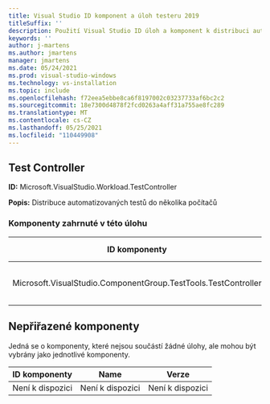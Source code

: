```yaml
---
title: Visual Studio ID komponent a úloh testeru 2019
titleSuffix: ''
description: Použití Visual Studio ID úloh a komponent k distribuci automatizovaných testů do několika počítačů
keywords: ''
author: j-martens
ms.author: jmartens
manager: jmartens
ms.date: 05/24/2021
ms.prod: visual-studio-windows
ms.technology: vs-installation
ms.topic: include
ms.openlocfilehash: f72eea5ebbe8ca6f8197002c03237733af6bc2c2
ms.sourcegitcommit: 18e7300d4878f2fcd0263a4aff31a755ae8fc289
ms.translationtype: MT
ms.contentlocale: cs-CZ
ms.lasthandoff: 05/25/2021
ms.locfileid: "110449908"
---
```

## <a name="test-controller"></a>Test Controller

**ID:** Microsoft.VisualStudio.Workload.TestController

**Popis:** Distribuce automatizovaných testů do několika počítačů

### <a name="components-included-by-this-workload"></a>Komponenty zahrnuté v této úlohu

ID komponenty | Name | Verze | Typ závislosti
--- | --- | --- | ---
Microsoft.VisualStudio.ComponentGroup.TestTools.TestController | Základní funkce testovacího kontroleru | 16.0.28315.86 | Vyžadováno

## <a name="unaffiliated-components"></a>Nepřiřazené komponenty

Jedná se o komponenty, které nejsou součástí žádné úlohy, ale mohou být vybrány jako jednotlivé komponenty.

ID komponenty | Name | Verze
--- | --- | ---
Není k dispozici | Není k dispozici | Není k dispozici
